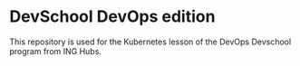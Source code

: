 # DevSchool DevOps edition

This repository is used for the Kubernetes lesson of the DevOps Devschool program from ING Hubs.